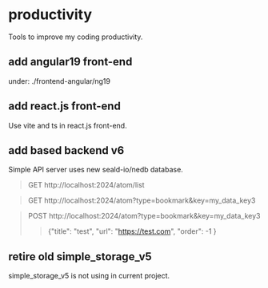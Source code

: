 # productivity

Tools to improve my coding productivity.

## add angular19 front-end

under:  ./frontend-angular/ng19

## add react.js front-end

Use vite and ts in react.js front-end.

## add based backend v6

Simple API server uses new seald-io/nedb database.

> GET http://localhost:2024/atom/list

> GET http://localhost:2024/atom?type=bookmark&key=my_data_key3

> POST http://localhost:2024/atom?type=bookmark&key=my_data_key3
>> {"title": "test", "url": "https://test.com", "order": -1 }





## retire old simple_storage_v5

simple_storage_v5 is not using in current project.
